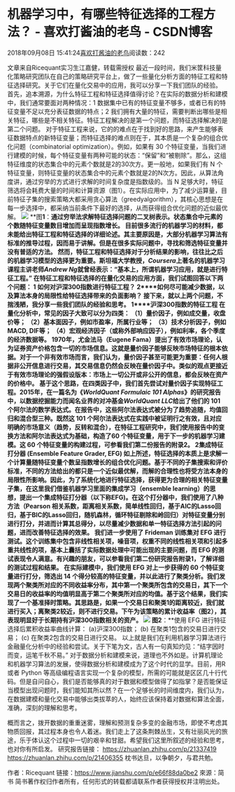 
# 机器学习中，有哪些特征选择的工程方法？ - 喜欢打酱油的老鸟 - CSDN博客


2018年09月08日 15:41:24[喜欢打酱油的老鸟](https://me.csdn.net/weixin_42137700)阅读数：242


文章来自Ricequant实习生江嘉健，转载需授权
最近一段时间，我们米筐科技量化策略研究团队在自己的策略研究平台上，做了一些量化分析方面的特征工程和特征选择研究。关于它们在量化交易中的应用，我可以分享一下我们团队的经验。
首先，追本溯源，为什么特征工程和特征选择值得讨论？在实际的数据分析和建模中，我们通常要面对两种情况：1 数据集中已有的特征变量不够多，或者已有的特征变量不足以充分表征数据的特点；2 我们拥有大量的特征，需要判断出哪些是相关特征，哪些是不相关特征。特征工程解决的是第一个问题，而特征选择解决的是第二个问题。
对于特征工程来说，它的的难点在于找到好的思路，来产生能够表征数据特点的新特征变量；而特征选择的难点则在于，其本质是一个复杂的组合优化问题（combinatorial optimization）。例如，如果有 30 个特征变量，当我们进行建模的时候，每个特征变量有两种可能的状态：“保留”和“被剔除”。那么，这组特征维度的状态集合中的元素个数就是2的30次方。更一般地，如果我们有 N 个特征变量，则特征变量的状态集合中的元素个数就是2的N次方。因此，从算法角度讲，通过穷举的方式进行求解的时间复杂度是指数级的。当 N 足够大时，特征筛选将会耗费大量的时间和计算资源（图1）。在实际应用中，为了减少运算量，目前特征子集的搜索策略大都采用贪心算法（greedyalgorithm），其核心思想是在每一步选择中，都采纳当前条件下最好的选择，从而获得组合优化问题的近似最优解。
![](https://img-blog.csdn.net/2018090815394378?watermark/2/text/aHR0cHM6Ly9ibG9nLmNzZG4ubmV0L3dlaXhpbl80MjEzNzcwMA==/font/5a6L5L2T/fontsize/400/fill/I0JBQkFCMA==/dissolve/70)
**图****1****：**通过穷举法求解特征选择问题的二叉树表示。状态集合中元素的个数随特征变量数目增加而呈现指数增长。
目前很多流行的机器学习的材料，都未能给出特征工程和特征选择的详细论述。其主要原因是，大部分机器学习算法有标准的推导过程，因而易于讲解。但是在很多实际问题中，寻找和筛选特征变量并没有普适的方法。 然而，特征工程和特征选择对于分析结果的影响，往往比之后的机器学习模型的选择更为重要。斯坦福大学教授，*Coursera*上著名的机器学习课程主讲老师*Andrew Ng*就曾经表示：“基本上，所谓机器学习应用，就是进行特征工程。”
在特征工程和特征选择的在量化交易的应用方面，我们试图回答以下两个问题：
**1 如何对沪深300指数进行特征工程？**
**2****如何尽可能减少数据，以及算法本身的局限性给特征选择带来的负面影响？**
接下来，就以上两个问题，不揣浅陋，我分享一些我们团队的经验和思考。
**1****沪深300指数的特征工程**
在量化分析中，常见的因子大致可以分为四类：
（1）量价因子，例如成交量，收盘价等；
（2）基本面因子，例如市盈率，所属行业等；
（3）技术分析因子，例如MACD, DIF等；
（4）宏观经济因子（或称外部响应因子），例如利率，各个季度的经济数据等。
1970年，尤金法马（Eugene Fama）提出了有效市场理论，认为证券资产价格包含一切的市场信息。这就是量价因子能够反映市场特征的根本依据。对于一个非有效市场而言，我们认为，量价因子甚至可能更为重要：任何人根据非公开信息进行交易，其交易信息仍然会反映在量价因子中。类似的观点更接近于有效市场理论的强假设版本：市场上一切公开或非公开的信息，都会反映在资产的价格中。
基于这个思路，在四类因子中，我们首先尝试对量价因子实现特征工程。2015年，在一篇名为《*WorldQuant Formulaic 101 Alphas*》的研究报告中，以数据挖掘能力而闻名业界的对冲基金*WorldQuant LLC*给出了他们的 101 个阿尔法的数学表达式。在报告中，这些阿尔法表达式被分为了趋势追随，均值回归和混合型三种。既然这 101 个阿尔法表达式在实践中被证明行之有效，且对应明确的市场意义（趋势，反转和混合），在特征工程研究中，我们使用报告中的变换方法和阿尔法表达式为基础，构造了60 个特征变量，用于下一步的机器学习建模。这 60 个特征变量的构建过程，可参看我们第二份报告的附录2。
**2****集成特征打分器 (E****nsemble Feature Grader, EFG)**
如上所述，特征选择的本质上是求解一个计算量随特征变量个数呈指数增长的组合优化问题。基于不同的子集搜索和评价标准，不同的方法给出的都只是一个近似最优解，而解的合理性也将受方法本身的局限性所影响。因此，为了系统化地进行特征选择，获得更为合理的相关特征变量子集，在这里我们借鉴机器学习里面的集成学习（ensemble learning）的思想，提出一个集成特征打分器（以下称EFG)。在这个打分器中，我们使用了八种方法（Pearson 相关系数，距离相关系数，简单线性回归，基于AIC的Lasso回归，基于BIC的Lasso回归，随机森林，循环特征剔除和岭回归）对特征变量分别进行打分，并进而计算其总得分，以尽量减少数据和单一特征选择方法引起的问题，进而改善特征选择的效果。
我们进一步使用了 Frideman 训练集对 EFG 进行测试。这个训练集中包含非线性相关项，噪音项，权重不同的线性相关项和引起多重共线性的项，基本上囊括了实际数据处理中可能出现的主要问题，而 EFG 的测试表现令人满意。有兴趣的朋友，可以参看我们第二份研究报告附录1，了解详细的测试过程和结果。
在实际建模中，我们使用 EFG 对上一步获得的 60 个特征变量进行打分，筛选出 14 个得分较高的特征变量，并以此进行了聚类分析。我们发现两个聚类所对应的不同收益率分布，其中第一个聚类所包含的交易日，其下一个交易日的收益率的均值明显高于第二个聚类所对应的均值。基于这个结果，我们实现了一个基准择时策略。其思路是，如果一个交易日和聚类1的距离较近，我们就进行买入；离聚类2较近，则不进行交易。下午为该策略的累计收益率（图2），其表现明显好于长期持有沪深300指数相关的资产。
![](https://img-blog.csdn.net/20180908153955143?watermark/2/text/aHR0cHM6Ly9ibG9nLmNzZG4ubmV0L3dlaXhpbl80MjEzNzcwMA==/font/5a6L5L2T/fontsize/400/fill/I0JBQkFCMA==/dissolve/70)
**图2****：**使用 EFG 进行特征选择后累积收益率曲线计算：
(a)沪深300指数；
(b) 在聚类1包含的交易日进行交易；
(c) 在聚类2包含的交易日进行交易。
以上就是我们在利用机器学习算法进行金融量化分析中的经验和尝试。关于下笔为文，古人有一句真知灼见：“结字因时而变，运笔千秋不易。” 对于数据分析和建模来说，道理也不外如是。计算机理论和机器学习算法的发展，使得数据分析和建模成为了这个时代的显学。目前，用R 或者 Python 等高级编程语言实现一个复杂的模型，所需的可能就是区区几十行代码。但是自问自心，我们是否能够真的对于数据和模型做得了如指掌？是否能保证当模型出现问题时，我们能知其所以然？在一个足够长的时间维度内，我们认为，在数据建模和量化交易中能够出类拔萃的人，始终应该保持着对数据和算法全面，准确，深刻的理解和思考。

概而言之，拨开数据的重重迷雾，理解和预测复杂多变的金融市场，即使不考虑其物质回报，其过程本身也令人着迷。我们走上了这条荆棘丛生，又有壮丽风光的旅途，乐于体认这个过程中一切的艰辛和甘甜。希望我们这里所叙述的经验和思考，也对你有所启发。
研究报告链接：
https://zhuanlan.zhihu.com/p/21337419
https://zhuanlan.zhihu.com/p/21406355
枕书达旦，以争朝夕，与君共勉。

作者：Ricequant
链接：https://www.jianshu.com/p/e66f88da0be2
來源：简书
简书著作权归作者所有，任何形式的转载都请联系作者获得授权并注明出处。

